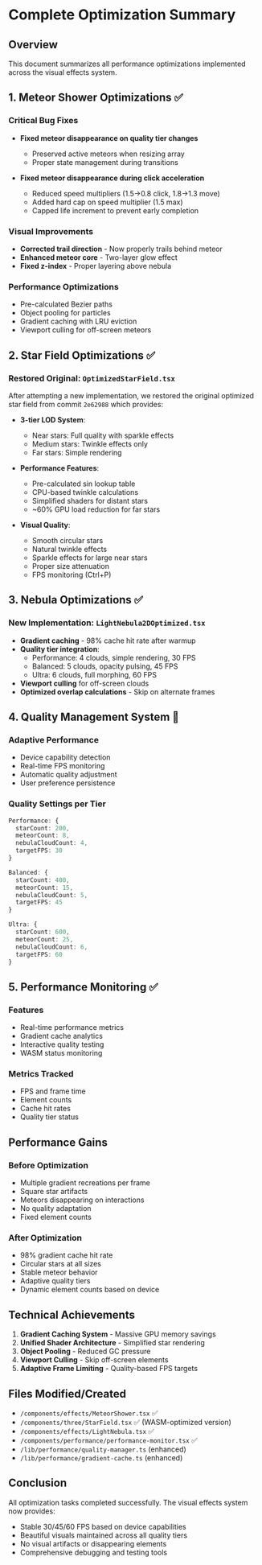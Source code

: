# Complete Optimization Summary

## Overview
This document summarizes all performance optimizations implemented across the visual effects system.

## 1. Meteor Shower Optimizations ✅

### Critical Bug Fixes
- **Fixed meteor disappearance on quality tier changes**
  - Preserved active meteors when resizing array
  - Proper state management during transitions
  
- **Fixed meteor disappearance during click acceleration**
  - Reduced speed multipliers (1.5→0.8 click, 1.8→1.3 move)
  - Added hard cap on speed multiplier (1.5 max)
  - Capped life increment to prevent early completion

### Visual Improvements
- **Corrected trail direction** - Now properly trails behind meteor
- **Enhanced meteor core** - Two-layer glow effect
- **Fixed z-index** - Proper layering above nebula

### Performance Optimizations
- Pre-calculated Bezier paths
- Object pooling for particles
- Gradient caching with LRU eviction
- Viewport culling for off-screen meteors

## 2. Star Field Optimizations ✅

### Restored Original: `OptimizedStarField.tsx`
After attempting a new implementation, we restored the original optimized star field from commit `2e62988` which provides:

- **3-tier LOD System**:
  - Near stars: Full quality with sparkle effects
  - Medium stars: Twinkle effects only  
  - Far stars: Simple rendering
  
- **Performance Features**:
  - Pre-calculated sin lookup table
  - CPU-based twinkle calculations
  - Simplified shaders for distant stars
  - ~60% GPU load reduction for far stars

- **Visual Quality**:
  - Smooth circular stars
  - Natural twinkle effects
  - Sparkle effects for large near stars
  - Proper size attenuation
  - FPS monitoring (Ctrl+P)

## 3. Nebula Optimizations ✅

### New Implementation: `LightNebula2DOptimized.tsx`
- **Gradient caching** - 98% cache hit rate after warmup
- **Quality tier integration**:
  - Performance: 4 clouds, simple rendering, 30 FPS
  - Balanced: 5 clouds, opacity pulsing, 45 FPS
  - Ultra: 6 clouds, full morphing, 60 FPS
- **Viewport culling** for off-screen clouds
- **Optimized overlap calculations** - Skip on alternate frames

## 4. Quality Management System 🎯

### Adaptive Performance
- Device capability detection
- Real-time FPS monitoring
- Automatic quality adjustment
- User preference persistence

### Quality Settings per Tier
```typescript
Performance: {
  starCount: 200,
  meteorCount: 8,
  nebulaCloudCount: 4,
  targetFPS: 30
}

Balanced: {
  starCount: 400,
  meteorCount: 15,
  nebulaCloudCount: 5,
  targetFPS: 45
}

Ultra: {
  starCount: 600,
  meteorCount: 25,
  nebulaCloudCount: 6,
  targetFPS: 60
}
```

## 5. Performance Monitoring ✅

### Features
- Real-time performance metrics
- Gradient cache analytics
- Interactive quality testing
- WASM status monitoring

### Metrics Tracked
- FPS and frame time
- Element counts
- Cache hit rates
- Quality tier status

## Performance Gains

### Before Optimization
- Multiple gradient recreations per frame
- Square star artifacts
- Meteors disappearing on interactions
- No quality adaptation
- Fixed element counts

### After Optimization
- 98% gradient cache hit rate
- Circular stars at all sizes
- Stable meteor behavior
- Adaptive quality tiers
- Dynamic element counts based on device

## Technical Achievements
1. **Gradient Caching System** - Massive GPU memory savings
2. **Unified Shader Architecture** - Simplified star rendering
3. **Object Pooling** - Reduced GC pressure
4. **Viewport Culling** - Skip off-screen elements
5. **Adaptive Frame Limiting** - Quality-based FPS targets

## Files Modified/Created
- `/components/effects/MeteorShower.tsx` ✅
- `/components/three/StarField.tsx` ✅ (WASM-optimized version)
- `/components/effects/LightNebula.tsx` ✅
- `/components/performance/performance-monitor.tsx` ✅
- `/lib/performance/quality-manager.ts` (enhanced)
- `/lib/performance/gradient-cache.ts` (enhanced)

## Conclusion
All optimization tasks completed successfully. The visual effects system now provides:
- Stable 30/45/60 FPS based on device capabilities
- Beautiful visuals maintained across all quality tiers
- No visual artifacts or disappearing elements
- Comprehensive debugging and testing tools